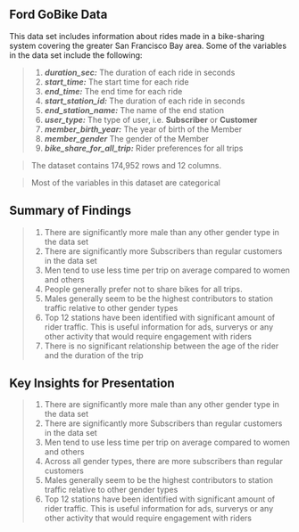 ## Ford GoBike Data

This data set includes information about rides made in a bike-sharing system covering the greater San Francisco Bay area. Some of the variables in the data set include the following:

>  1. __*duration_sec:*__ The duration of each ride in seconds
>  2. __*start_time:*__ The start time for each ride
>  3. __*end_time:*__ The end time for each ride
>  4. __*start_station_id:*__ The duration of each ride in seconds
>  5. __*end_station_name:*__ The name of the end station
>  6. __*user_type:*__ The type of user, i.e. **Subscriber** or **Customer**
>  7. __*member_birth_year:*__ The year of birth of the Member
>  8. __*member_gender*__ The gender of the Member
>  9. __*bike_share_for_all_trip:*__ Rider preferences for all trips

> The dataset contains 174,952 rows and 12 columns.

> Most of the variables in this dataset are categorical



## Summary of Findings

> 1. There are significantly more male than any other gender type in the data set
> 2. There are significantly more Subscribers than regular customers in the data set
> 3. Men tend to use less time per trip on average compared to women and others
> 4. People generally prefer not to share bikes for all trips.
> 5. Males generally seem to be the highest contributors to station traffic relative to other gender types
> 6. Top 12 stations have been identified with significant amount of rider traffic. This is useful information for ads, surverys or any other activity that would require engagement with riders
> 7. There is no significant relationship between the age of the rider and the duration of the trip


## Key Insights for Presentation

> 1. There are significantly more male than any other gender type in the data set
> 2. There are significantly more Subscribers than regular customers in the data set
> 3. Men tend to use less time per trip on average compared to women and others
> 4. Across all gender types, there are more subscribers than regular customers
> 5. Males generally seem to be the highest contributors to station traffic relative to other gender types
> 6. Top 12 stations have been identified with significant amount of rider traffic. This is useful information for ads, surverys or any other activity that would require engagement with riders

